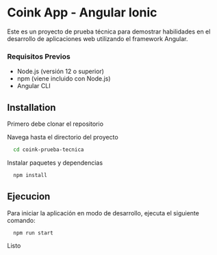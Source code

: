 # Coink App - Angular Ionic

Este es un proyecto de prueba técnica para demostrar habilidades en el desarrollo de aplicaciones web utilizando el framework Angular.

### Requisitos Previos
* Node.js (versión 12 o superior)
* npm (viene incluido con Node.js)
* Angular CLI

## Installation

Primero debe clonar el repositorio

Navega hasta el directorio del proyecto

```bash
  cd coink-prueba-tecnica
```
Instalar paquetes y dependencias

```bash    
  npm install 
  ```

## Ejecucion

Para iniciar la aplicación en modo de desarrollo, ejecuta el siguiente comando:


```bash    
  npm run start
  ```

Listo 
